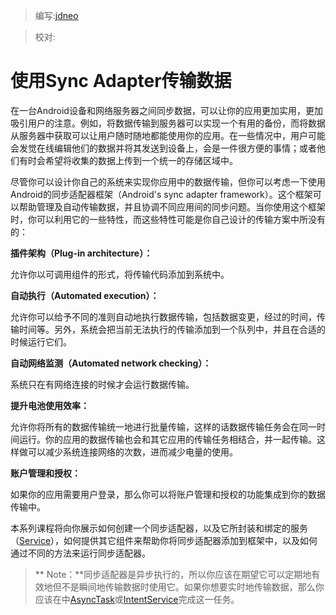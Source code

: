 > 编写:[jdneo](https://github.com/jdneo)

> 校对:

# 使用Sync Adapter传输数据

在一台Android设备和网络服务器之间同步数据，可以让你的应用更加实用，更加吸引用户的注意。例如，将数据传输到服务器可以实现一个有用的备份，而将数据从服务器中获取可以让用户随时随地都能使用你的应用。在一些情况中，用户可能会发觉在线编辑他们的数据并将其发送到设备上，会是一件很方便的事情；或者他们有时会希望将收集的数据上传到一个统一的存储区域中。

尽管你可以设计你自己的系统来实现你应用中的数据传输，但你可以考虑一下使用Android的同步适配器框架（Android's sync adapter framework）。这个框架可以帮助管理及自动传输数据，并且协调不同应用间的同步问题。当你使用这个框架时，你可以利用它的一些特性，而这些特性可能是你自己设计的传输方案中所没有的：

**插件架构（Plug-in architecture）：**

允许你以可调用组件的形式，将传输代码添加到系统中。

**自动执行（Automated execution）：**

允许你可以给予不同的准则自动地执行数据传输，包括数据变更，经过的时间，传输时间等。另外，系统会把当前无法执行的传输添加到一个队列中，并且在合适的时候运行它们。

**自动网络监测（Automated network checking）：**

系统只在有网络连接的时候才会运行数据传输。

**提升电池使用效率：**

允许你将所有的数据传输统一地进行批量传输，这样的话数据传输任务会在同一时间运行。你的应用的数据传输也会和其它应用的传输任务相结合，并一起传输。这样做可以减少系统连接网络的次数，进而减少电量的使用。

**账户管理和授权：**

如果你的应用需要用户登录，那么你可以将账户管理和授权的功能集成到你的数据传输中。

本系列课程将向你展示如何创建一个同步适配器，以及它所封装和绑定的服务（[Service](http://developer.android.com/reference/android/app/Service.html)），如何提供其它组件来帮助你将同步适配器添加到框架中，以及如何通过不同的方法来运行同步适配器。

>** Note：**同步适配器是异步执行的，所以你应该在期望它可以定期地有效地但不是瞬间地传输数据时使用它。如果你想要实时地传输数据，那么你应该在中[AsyncTask](http://developer.android.com/reference/android/os/AsyncTask.html)或[IntentService](http://developer.android.com/reference/android/app/IntentService.html)完成这一任务。
